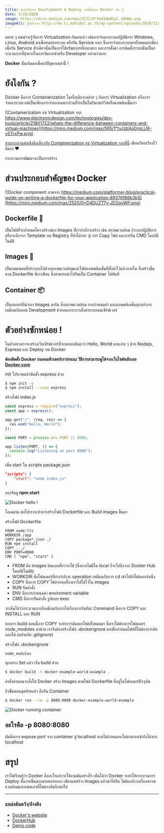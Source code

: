 ```yaml
---
title: มาทำให้การ Development & Deploy ง่ายขึ้นด้วย Docker กัน 🐋
date: 3/10/2020
image: https://miro.medium.com/max/3172/0*Xe45dm0Cpl_oAHWa.png
imageAlt: รูปปกจาก http://km.li.mahidol.ac.th/wp-content/uploads/2018/12/docker-cloud-twitter-card.png
---
```


หลาย ๆ คนน่าจะรู้จักการ Virtualization กันมาแล้ว เช่นการจำลองระบบปฏิบัติการ Windows, Linux, Android มาเพื่อทดสอบระบบ หรือรัน Service แยก ซึ่งการจำลองระบบมาทั้งหมดมาเพียงเพื่อรัน Service ตัวเดียวนั้นเป็นการใช้ทรัพยากรที่เยอะมาก และการตั้งค่า การติดตั้งระบบนั้นเป็นกระบวนการที่ยุ่งยากในการจัดการสำหรับ Developer อย่างเรามาก

**Docker** นั้นเกิดมาเพื่อแก้ปัญหาเหล่านี้ !

# ยังไงกัน ?

Docker คือการ Containerization โดยไอเดียจะคล้าย ๆ กับการ Virtualization หรือการจำลองระบบ แต่เป็นเพียงการจำลองเฉพาะส่วนที่จำเป็นในรันเซอร์วิสหรือแอพลิเคชั่นเรา

![Containerization vs Virtualization จาก https://www.electronicdesign.com/technologies/dev-tools/article/21801722/whats-the-difference-between-containers-and-virtual-machines](https://miro.medium.com/max/595/1*tvJzbXoDrpLLI6-vSTrxPw.png)

[สามารถอ่านต่อเชิงลึกเกี่ยวกับ Containerization vs Virtualization จากที่นี่](https://medium.com/@krishsoftware1991/containerization-and-virtualization-7ac59b788268) เขียนเรียบเรียงไว้ดีมาก ❤

กระบวนการพัฒนาจะเป็นการสร้าง

# ส่วนประกอบสำคัญของ Docker

![Docker component ภาพจาก https://medium.com/platformer-blog/practical-guide-on-writing-a-dockerfile-for-your-application-89376f88b3b5](https://miro.medium.com/max/2520/0*D4DUZT7y-JD2qyWP.png)

## Dockerfile 🐋

เป็นไฟล์ที่จะกำหนดโครงสร้างของ Images ที่เรากำลังจะสร้าง เช่น สภาพแวดล้อม (ระบบปฏิบัติการ หรือจะดึงจาก Template บน Registry ก็ทำได้ง่าย ๆ) การ Copy ไฟล์ และการรัน CMD โดยอัติโนมัติ

## Images 💾

เป็นเทมเพลตที่ประกอบไปด้วยสภาพแวดล้อมและไฟล์แอพพลิเคชั่นที่ตั้งค่าไว้แล้วภายใน ซึ่งสร้างขึ้นตาม Dockerfile ที่เราเขียน ซึ่งสามารถนำไปรันเป็น Container ได้ทันที

## Container 📦

เป็นเลเยอร์ที่นำเอา Images มารัน ซึ่งสภาพแวดล้อม การกำหนดค่า และแอพพลิเคชั่นทุกอย่างจะเหมือนกับตอน Development ช่วยลดภาระการตั้งค่าระบบบนเซิร์ฟเวอร์

# ตัวอย่างซักหน่อย !

ในตัวอย่างเราจะสร้างเว็บเซิร์ฟเวอร์ที่จะตอบกลับมาว่า Hello, World แบบง่าย ๆ ด้วย Nodejs, Express และ Deploy บน Docker

**ต้องติดตั้ง Docker บนคอมพิวเตอร์เราก่อนนะ วิธีการสามารถดูได้จากเว็บไซต์หลักเลย [Docker.com](https://docker.com)**

init โปรเจคแล้วติดตั้ง express ด้วย

```bash
$ npm init -y
$ npm install --save express
```

สร้างไฟล์ index.js

```javascript
const express = require("express");
const app = express();

app.get("/", (req, res) => {
  res.end("Hello, World");
});

const PORT = process.env.PORT || 8080;

app.listen(PORT, () => {
  console.log("Listening on port 8080");
});
```

เพิ่ม start ใน scripts package.json

```json
"scripts": {
    "start": "node index.js"
}
```

ลองรันดู **npm start**

![Docker hello !](/docker-hello.png)

โอเคผ่าน ต่อไปเราจะทำการสร้างไฟล์ Dockerfile และ Build images ขึ้นมา

สร้างไฟล์ Dockerfile

```docker
FROM node:lts
WORKDIR /app
COPY package*.json ./
RUN npm install
COPY . ./
ENV PORT=8080
CMD [ "npm", "start" ]
```

- FROM คือ images ต้นแบบที่เราจะใช้ (ซึ่งหากไม่มีใน local ก็จะไปดึงจาก Docker Hub โดยอัติโนมัติ)
- WORKDIR คือโฟลเดอร์ที่เรากำลังจะ operation เหมือนกับการ cd เข้าไปยังโฟลเดอร์หนึ่ง
- COPY คือการ COPY ไฟล์จากเครื่องเราไปใส่ไว้ใน images
- RUN รันคำสั่ง
- ENV คือการกำหนดค่า enviroment variable
- CMD คือการรันคำสั่ง รูปแบบ exec

จะเห็นได้ว่ากระบวนการก็เหมือนกับการไล่เรียงการรันทีละ Command คือการ COPY และ INSTALL และ RUN

หากเรา build ตอนนี้การ COPY จะทำการคัดลอกไฟล์ทั้งหมดมา ซึ่งเราไม่ต้องการโฟลเดอร์ node_modules มาด้วย เราจึงต้องสร้างไฟล์ .dockerignore มาเพื่อกำหนดไฟล์ที่ไม่ต้องการคัดลอกได้ (คล้ายกับ .gitignore)

สร้างไฟล์ .dockerignore

```.dockerignore
node_modules
```

ทุกอย่าง Set แล้ว เริ่ม build ด้วย

```bash
$ docker build -t docker-example-world-example .
```

คำสั่งด้านบนจะสั่งให้ Docker สร้าง Images ตามไฟล์ Dockerfile ที่อยู่ในโฟลเดอร์ปัจจุบัน

ถึงขั้นตอนสุดท้ายแล้ว คือรัน Container

```bash
$ docker run --rm -p 8080:8080 docker-example-world-example
```

![Docker running container](/docker-hello.png)

## อะไรคือ -p 8080:8080

มันคือการ expose port จาก container สู่ localhost หากไม่กำหนดจะไม่สามารถเข้าถึงได้จาก localhost

# สรุป

เราได้เรียนรู้ว่า Docker คืออะไรแล้วจะใช้งานมันอย่างไร เห็นได้ว่า Docker จะทำให้กระบวนการ Deploy นั้นง่ายขึ้นมากมายหลายกอง เพียงแค่สร้าง Images แล้วนำไปรัน ไม่ต้องกังวลเรื่องสภาพแวดล้อมและแพคเกจที่ไม่ตรงกันอีกต่อไป

---

### แหล่งค้นคว้า/อ้างอิง

- [Docker's website](https://docker.com)
- [DockerHub](https://hub.docker.com/)
- [Demo code](https://github.com/littleboycoding/docker-example-hello-world)
